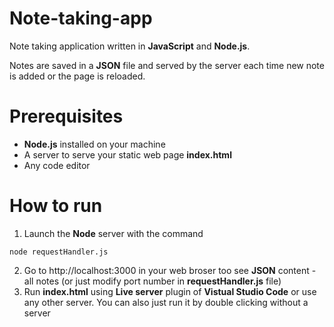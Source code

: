 # Note-taking-app
Note taking application written in **JavaScript** and **Node.js**. 

Notes are saved in a **JSON** file and served by the server each time new note is added or the page is reloaded.

# Prerequisites
- **Node.js** installed on your machine
- A server to serve your static web page **index.html**
- Any code editor

# How to run
1. Launch the **Node** server with the command 
```
node requestHandler.js
```
2. Go to http://localhost:3000 in your web broser too see **JSON** content - all notes (or just modify port number in **requestHandler.js** file)
3. Run **index.html** using **Live server** plugin of **Vistual Studio Code** or use any other server. You can also just run it by double clicking without a server
